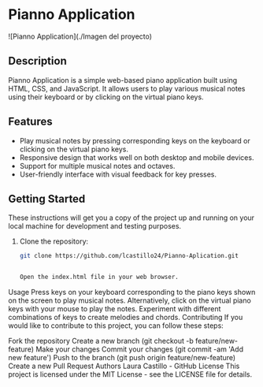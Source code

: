 
# Pianno Application

![Pianno Application](./Imagen del proyecto)

## Description

Pianno Application is a simple web-based piano application built using HTML, CSS, and JavaScript. It allows users to play various musical notes using their keyboard or by clicking on the virtual piano keys.

## Features

- Play musical notes by pressing corresponding keys on the keyboard or clicking on the virtual piano keys.
- Responsive design that works well on both desktop and mobile devices.
- Support for multiple musical notes and octaves.
- User-friendly interface with visual feedback for key presses.

## Getting Started

These instructions will get you a copy of the project up and running on your local machine for development and testing purposes.

1. Clone the repository:

   ```bash
   git clone https://github.com/lcastillo24/Pianno-Aplication.git


   Open the index.html file in your web browser.
Usage
Press keys on your keyboard corresponding to the piano keys shown on the screen to play musical notes.
Alternatively, click on the virtual piano keys with your mouse to play the notes.
Experiment with different combinations of keys to create melodies and chords.
Contributing
If you would like to contribute to this project, you can follow these steps:

Fork the repository
Create a new branch (git checkout -b feature/new-feature)
Make your changes
Commit your changes (git commit -am 'Add new feature')
Push to the branch (git push origin feature/new-feature)
Create a new Pull Request
Authors
Laura Castillo - GitHub
License
This project is licensed under the MIT License - see the LICENSE file for details.
